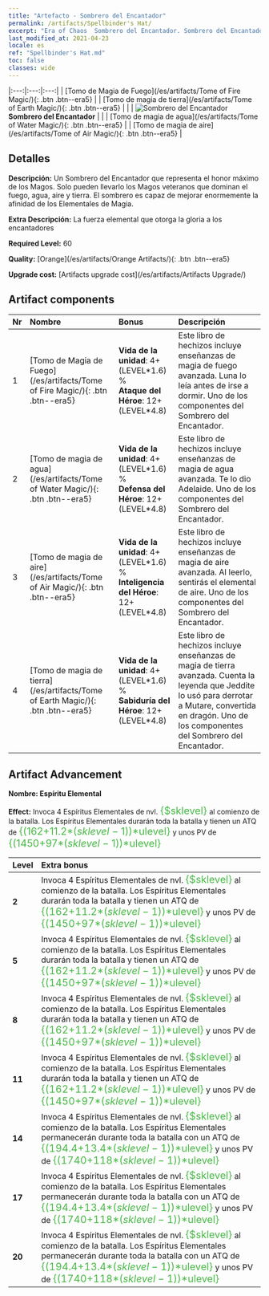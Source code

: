 ```yaml
---
title: "Artefacto - Sombrero del Encantador"
permalink: /artifacts/Spellbinder's Hat/
excerpt: "Era of Chaos  Sombrero del Encantador. Sombrero del Encantador Un Sombrero del Encantador que representa el honor máximo de los Magos. Solo pueden llevarlo los Magos veteranos que dominan el fuego, agua, aire y tierra. El sombrero es capaz de mejorar enormemente la afinidad de los Elementales de Magia."
last_modified_at: 2021-04-23
locale: es
ref: "Spellbinder's Hat.md"
toc: false
classes: wide
---
```


  |:---:|:---:|:---:| 
  |  [Tomo de Magia de Fuego](/es/artifacts/Tome of Fire Magic/){: .btn .btn--era5} |   |  [Tomo de magia de tierra](/es/artifacts/Tome of Earth Magic/){: .btn .btn--era5} | 
  |   | ![Sombrero del Encantador](/images/t/icon_artifact_46.png) **Sombrero del Encantador** |  | 
  |  [Tomo de magia de agua](/es/artifacts/Tome of Water Magic/){: .btn .btn--era5} |   |  [Tomo de magia de aire](/es/artifacts/Tome of Air Magic/){: .btn .btn--era5} | 


## Detalles

 **Descripción:** Un Sombrero del Encantador que representa el honor máximo de los Magos. Solo pueden llevarlo los Magos veteranos que dominan el fuego, agua, aire y tierra. El sombrero es capaz de mejorar enormemente la afinidad de los Elementales de Magia.

 **Extra Descripción:** La fuerza elemental que otorga la gloria a los encantadores

 **Required Level:** 60

 **Quality:** [Orange](/es/artifacts/Orange Artifacts/){: .btn .btn--era5}

 **Upgrade cost:** [Artifacts upgrade cost](/es/artifacts/Artifacts Upgrade/)



## Artifact components

  | Nr |    Nombre    |   Bonus | Descripción | 
  |:---|:-----------|:--------|:------------| 
  | 1 | [Tomo de Magia de Fuego](/es/artifacts/Tome of Fire Magic/){: .btn .btn--era5} | **Vida de la unidad**: 4+(LEVEL\*1.6) %<br/>**Ataque del Héroe**: 12+(LEVEL\*4.8) | Este libro de hechizos incluye enseñanzas de magia de fuego avanzada. Luna lo leía antes de irse a dormir. Uno de los componentes del Sombrero del Encantador. | 
  | 2 | [Tomo de magia de agua](/es/artifacts/Tome of Water Magic/){: .btn .btn--era5} | **Vida de la unidad**: 4+(LEVEL\*1.6) %<br/>**Defensa del Héroe**: 12+(LEVEL\*4.8) | Este libro de hechizos incluye enseñanzas de magia de agua avanzada. Te lo dio Adelaide. Uno de los componentes del Sombrero del Encantador. | 
  | 3 | [Tomo de magia de aire](/es/artifacts/Tome of Air Magic/){: .btn .btn--era5} | **Vida de la unidad**: 4+(LEVEL\*1.6) %<br/>**Inteligencia del Héroe**: 12+(LEVEL\*4.8) | Este libro de hechizos incluye enseñanzas de magia de aire avanzada. Al leerlo, sentirás el elemental de aire. Uno de los componentes del Sombrero del Encantador. | 
  | 4 | [Tomo de magia de tierra](/es/artifacts/Tome of Earth Magic/){: .btn .btn--era5} | **Vida de la unidad**: 4+(LEVEL\*1.6) %<br/>**Sabiduría del Héroe**: 12+(LEVEL\*4.8) | Este libro de hechizos incluye enseñanzas de magia de tierra avanzada. Cuenta la leyenda que Jeddite lo usó para derrotar a Mutare, convertida en dragón. Uno de los componentes del Sombrero del Encantador. | 


## Artifact Advancement

 **Nombre: Espíritu Elemental**

 **Effect:** Invoca 4 Espíritus Elementales de nvl. <span style="color: #48b946;font-size:20px">{$sklevel}</span> al comienzo de la batalla. Los Espíritus Elementales durarán toda la batalla y tienen un ATQ de <span style="color: #48b946;font-size:20px">{(162+11.2*($sklevel-1))*$ulevel}</span> y unos PV de <span style="color: #48b946;font-size:20px">{(1450+97*($sklevel-1))*$ulevel}</span>

  |  Level  |    Extra bonus  | 
  |:--------|:----------------| 
  | **2** | Invoca 4 Espíritus Elementales de nvl. <span style="color: #48b946;font-size:20px">{$sklevel}</span> al comienzo de la batalla. Los Espíritus Elementales durarán toda la batalla y tienen un ATQ de <span style="color: #48b946;font-size:20px">{(162+11.2*($sklevel-1))*$ulevel}</span> y unos PV de <span style="color: #48b946;font-size:20px">{(1450+97*($sklevel-1))*$ulevel}</span> | 
  | **5** | Invoca 4 Espíritus Elementales de nvl. <span style="color: #48b946;font-size:20px">{$sklevel}</span> al comienzo de la batalla. Los Espíritus Elementales durarán toda la batalla y tienen un ATQ de <span style="color: #48b946;font-size:20px">{(162+11.2*($sklevel-1))*$ulevel}</span> y unos PV de <span style="color: #48b946;font-size:20px">{(1450+97*($sklevel-1))*$ulevel}</span> | 
  | **8** | Invoca 4 Espíritus Elementales de nvl. <span style="color: #48b946;font-size:20px">{$sklevel}</span> al comienzo de la batalla. Los Espíritus Elementales durarán toda la batalla y tienen un ATQ de <span style="color: #48b946;font-size:20px">{(162+11.2*($sklevel-1))*$ulevel}</span> y unos PV de <span style="color: #48b946;font-size:20px">{(1450+97*($sklevel-1))*$ulevel}</span> | 
  | **11** | Invoca 4 Espíritus Elementales de nvl. <span style="color: #48b946;font-size:20px">{$sklevel}</span> al comienzo de la batalla. Los Espíritus Elementales durarán toda la batalla y tienen un ATQ de <span style="color: #48b946;font-size:20px">{(162+11.2*($sklevel-1))*$ulevel}</span> y unos PV de <span style="color: #48b946;font-size:20px">{(1450+97*($sklevel-1))*$ulevel}</span> | 
  | **14** | Invoca 4 Espíritus Elementales de nvl. <span style="color: #48b946;font-size:20px">{$sklevel}</span> al comienzo de la batalla. Los Espíritus Elementales permanecerán durante toda la batalla con un ATQ de <span style="color: #48b946;font-size:20px">{(194.4+13.4*($sklevel-1))*$ulevel}</span> y unos PV de <span style="color: #48b946;font-size:20px">{(1740+118*($sklevel-1))*$ulevel}</span> | 
  | **17** | Invoca 4 Espíritus Elementales de nvl. <span style="color: #48b946;font-size:20px">{$sklevel}</span> al comienzo de la batalla. Los Espíritus Elementales permanecerán durante toda la batalla con un ATQ de <span style="color: #48b946;font-size:20px">{(194.4+13.4*($sklevel-1))*$ulevel}</span> y unos PV de <span style="color: #48b946;font-size:20px">{(1740+118*($sklevel-1))*$ulevel}</span> | 
  | **20** | Invoca 4 Espíritus Elementales de nvl. <span style="color: #48b946;font-size:20px">{$sklevel}</span> al comienzo de la batalla. Los Espíritus Elementales permanecerán durante toda la batalla con un ATQ de <span style="color: #48b946;font-size:20px">{(194.4+13.4*($sklevel-1))*$ulevel}</span> y unos PV de <span style="color: #48b946;font-size:20px">{(1740+118*($sklevel-1))*$ulevel}</span> | 
